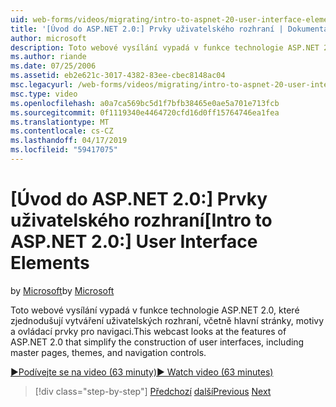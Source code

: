 ```yaml
---
uid: web-forms/videos/migrating/intro-to-aspnet-20-user-interface-elements
title: '[Úvod do ASP.NET 2.0:] Prvky uživatelského rozhraní | Dokumentace Microsoftu'
author: microsoft
description: Toto webové vysílání vypadá v funkce technologie ASP.NET 2.0, které zjednodušují vytváření uživatelských rozhraní, včetně hlavní stránky, motivy a ovládací prvky pro navigaci.
ms.author: riande
ms.date: 07/25/2006
ms.assetid: eb2e621c-3017-4382-83ee-cbec8148ac04
msc.legacyurl: /web-forms/videos/migrating/intro-to-aspnet-20-user-interface-elements
msc.type: video
ms.openlocfilehash: a0a7ca569bc5d1f7bfb38465e0ae5a701e713fcb
ms.sourcegitcommit: 0f1119340e4464720cfd16d0ff15764746ea1fea
ms.translationtype: MT
ms.contentlocale: cs-CZ
ms.lasthandoff: 04/17/2019
ms.locfileid: "59417075"
---
```

# <a name="intro-to-aspnet-20-user-interface-elements"></a><span data-ttu-id="a4951-103">[Úvod do ASP.NET 2.0:] Prvky uživatelského rozhraní</span><span class="sxs-lookup"><span data-stu-id="a4951-103">[Intro to ASP.NET 2.0:] User Interface Elements</span></span>

<span data-ttu-id="a4951-104">by [Microsoft](https://github.com/microsoft)</span><span class="sxs-lookup"><span data-stu-id="a4951-104">by [Microsoft](https://github.com/microsoft)</span></span>

<span data-ttu-id="a4951-105">Toto webové vysílání vypadá v funkce technologie ASP.NET 2.0, které zjednodušují vytváření uživatelských rozhraní, včetně hlavní stránky, motivy a ovládací prvky pro navigaci.</span><span class="sxs-lookup"><span data-stu-id="a4951-105">This webcast looks at the features of ASP.NET 2.0 that simplify the construction of user interfaces, including master pages, themes, and navigation controls.</span></span>

[<span data-ttu-id="a4951-106">&#9654;Podívejte se na video (63 minuty)</span><span class="sxs-lookup"><span data-stu-id="a4951-106">&#9654; Watch video (63 minutes)</span></span>](https://channel9.msdn.com/Blogs/ASP-NET-Site-Videos/intro-to-aspnet-20-user-interface-elements)

> [!div class="step-by-step"]
> <span data-ttu-id="a4951-107">[Předchozí](intro-to-aspnet-20-aspnet-20-fundamentals.md)
> [další](migrating-from-classic-asp-to-aspnet.md)</span><span class="sxs-lookup"><span data-stu-id="a4951-107">[Previous](intro-to-aspnet-20-aspnet-20-fundamentals.md)
[Next](migrating-from-classic-asp-to-aspnet.md)</span></span>
